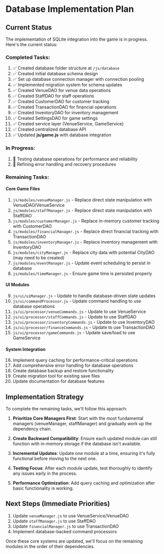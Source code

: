 # Database Implementation Plan

## Current Status

The implementation of SQLite integration into the game is in progress. Here's the current status:

### Completed Tasks:
1. ✅ Created database folder structure at `/js/database`
2. ✅ Created initial database schema design 
3. ✅ Set up database connection manager with connection pooling
4. ✅ Implemented migration system for schema updates
5. ✅ Created VenueDAO for venue data operations
6. ✅ Created StaffDAO for staff operations
7. ✅ Created CustomerDAO for customer tracking
8. ✅ Created TransactionDAO for financial operations
9. ✅ Created InventoryDAO for inventory management
10. ✅ Created SettingsDAO for game settings
11. ✅ Created service layer (VenueService, GameService)
12. ✅ Created centralized database API
13. ✅ Updated **js/game.js** with database integration

### In Progress:
1. 🔄 Testing database operations for performance and reliability
2. 🔄 Refining error handling and recovery procedures

### Remaining Tasks:

#### Core Game Files
1. `js/modules/venueManager.js` - Replace direct state manipulation with VenueDAO/VenueService
2. `js/modules/staffManager.js` - Replace direct state manipulation with StaffDAO
3. `js/modules/customerManager.js` - Replace in-memory customer tracking with CustomerDAO
4. `js/modules/financialManager.js` - Replace direct financial tracking with TransactionDAO
5. `js/modules/inventoryManager.js` - Replace inventory management with InventoryDAO
6. `js/modules/cityManager.js` - Replace city data with potential CityDAO (may need to be created)
7. `js/modules/eventManager.js` - Update event scheduling to persist in database
8. `js/modules/timeManager.js` - Ensure game time is persisted properly

#### UI Modules
9. `js/ui/uiManager.js` - Update to handle database-driven state updates
10. `js/ui/commandProcessor.js` - Update command handling to use database operations
11. `js/ui/processor/venueCommands.js` - Update to use VenueService
12. `js/ui/processor/staffCommands.js` - Update to use StaffDAO
13. `js/ui/processor/inventoryCommands.js` - Update to use InventoryDAO
14. `js/ui/processor/financeCommands.js` - Update to use TransactionDAO
15. `js/ui/processor/gameCommands.js` - Update save/load to use GameService

#### System Integration
16. Implement query caching for performance-critical operations
17. Add comprehensive error handling for database operations
18. Create database backup and restore functionality
19. Create migration tool for existing save files
20. Update documentation for database features

## Implementation Strategy

To complete the remaining tasks, we'll follow this approach:

1. **Prioritize Core Managers First**: Start with the most fundamental managers (venueManager, staffManager) and gradually work up the dependency chain.

2. **Create Backward Compatibility**: Ensure each updated module can still function with in-memory storage if the database isn't available.

3. **Incremental Updates**: Update one module at a time, ensuring it's fully functional before moving to the next one.

4. **Testing Focus**: After each module update, test thoroughly to identify any issues early in the process.

5. **Performance Optimization**: Add query caching and optimization after basic functionality is working.

## Next Steps (Immediate Priorities)

1. Update `venueManager.js` to use VenueService/VenueDAO
2. Update `staffManager.js` to use StaffDAO
3. Update `financialManager.js` to use TransactionDAO
4. Implement database-backed command processors

Once these core systems are updated, we'll focus on the remaining modules in the order of their dependencies.